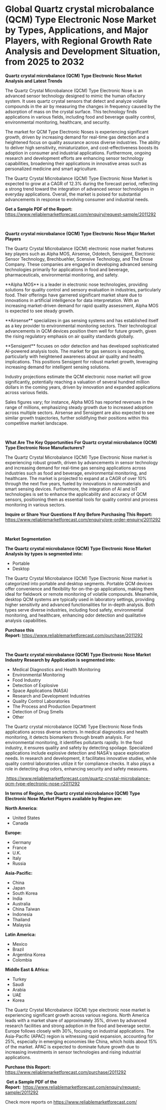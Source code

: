 <p><h1>Global Quartz crystal microbalance (QCM) Type Electronic Nose Market by Types, Applications, and Major Players, with Regional Growth Rate Analysis and Development Situation, from 2025 to 2032</h1></p><p><strong>Quartz crystal microbalance (QCM) Type Electronic Nose Market Analysis and Latest Trends</strong></p>
<p><p>The Quartz Crystal Microbalance (QCM) Type Electronic Nose is an advanced sensor technology designed to mimic the human olfactory system. It uses quartz crystal sensors that detect and analyze volatile compounds in the air by measuring the changes in frequency caused by the adsorption of mass on the crystal surface. This technology finds applications in various fields, including food and beverage quality control, environmental monitoring, healthcare, and security.</p><p>The market for QCM Type Electronic Noses is experiencing significant growth, driven by increasing demand for real-time gas detection and a heightened focus on quality assurance across diverse industries. The ability to deliver high sensitivity, miniaturization, and cost-effectiveness boosts its adoption in consumer and industrial applications. Furthermore, ongoing research and development efforts are enhancing sensor technology capabilities, broadening their applications in innovative areas such as personalized medicine and smart agriculture.</p><p>The Quartz Crystal Microbalance (QCM) Type Electronic Nose Market is expected to grow at a CAGR of 12.3% during the forecast period, reflecting a strong trend toward the integration of advanced sensor technologies in everyday applications. Overall, the market is poised for substantial advancements in response to evolving consumer and industrial needs.</p></p>
<p><strong>Get a Sample PDF of the Report:&nbsp;</strong> <a href="https://www.reliablemarketforecast.com/enquiry/request-sample/2011292?utm_campaign=3178&utm_medium=2&utm_source=Github&utm_content=ia&utm_term=07042025&utm_id=quartz-crystal-microbalance-qcm-type-electronic-nose">https://www.reliablemarketforecast.com/enquiry/request-sample/2011292</a></p>
<p>&nbsp;</p>
<p><strong>Quartz crystal microbalance (QCM) Type Electronic Nose Major Market Players</strong></p>
<p><p>The Quartz Crystal Microbalance (QCM) electronic nose market features key players such as Alpha MOS, Airsense, Odotech, Sensigent, Electronic Sensor Technology, Brechbuehler, Scensive Technology, and The Enose Company. These companies are engaged in developing advanced sensing technologies primarily for applications in food and beverage, pharmaceuticals, environmental monitoring, and safety.</p><p>**Alpha MOS** is a leader in electronic nose technologies, providing solutions for quality control and sensory evaluation in industries, particularly food. Their offerings have garnered significant market share due to innovations in artificial intelligence for data interpretation. With an increasing market-driven demand for rapid quality assessment, Alpha MOS is expected to see steady growth.</p><p>**Airsense** specializes in gas sensing systems and has established itself as a key provider to environmental monitoring sectors. Their technological advancements in QCM devices position them well for future growth, given the rising regulatory emphasis on air quality standards globally.</p><p>**Sensigent** focuses on odor detection and has developed sophisticated AI-powered analysis tools. The market for gas sensors is expanding, particularly with heightened awareness about air quality and health implications. This positions Sensigent for robust market growth, leveraging increasing demand for intelligent sensing solutions.</p><p>Industry projections estimate the QCM electronic nose market will grow significantly, potentially reaching a valuation of several hundred million dollars in the coming years, driven by innovation and expanded applications across various fields.</p><p>Sales figures vary; for instance, Alpha MOS has reported revenues in the range of millions, emphasizing steady growth due to increased adoption across multiple sectors. Airsense and Sensigent are also expected to see similar growth trajectories, further solidifying their positions within this competitive market landscape.</p></p>
<p>&nbsp;</p>
<p><strong>What Are The Key Opportunities For Quartz crystal microbalance (QCM) Type Electronic Nose Manufacturers?</strong></p>
<p><p>The Quartz Crystal Microbalance (QCM) Type Electronic Nose market is experiencing robust growth, driven by advancements in sensor technology and increasing demand for real-time gas sensing applications across industries such as food and beverage, environmental monitoring, and healthcare. The market is projected to expand at a CAGR of over 10% through the next five years, fueled by innovations in nanomaterials and smart sensing devices. Furthermore, the integration of AI and IoT technologies is set to enhance the applicability and accuracy of QCM sensors, positioning them as essential tools for quality control and process monitoring in various sectors.</p></p>
<p><strong>Inquire or Share Your Questions If Any Before Purchasing This Report:</strong> <a href="https://www.reliablemarketforecast.com/enquiry/pre-order-enquiry/2011292?utm_campaign=3178&utm_medium=2&utm_source=Github&utm_content=ia&utm_term=07042025&utm_id=quartz-crystal-microbalance-qcm-type-electronic-nose">https://www.reliablemarketforecast.com/enquiry/pre-order-enquiry/2011292</a></p>
<p>&nbsp;</p>
<p><strong>Market Segmentation</strong></p>
<p><strong>The Quartz crystal microbalance (QCM) Type Electronic Nose Market Analysis by types is segmented into:</strong></p>
<p><ul><li>Portable</li><li>Desktop</li></ul></p>
<p><p>The Quartz Crystal Microbalance (QCM) Type Electronic Nose market is categorized into portable and desktop segments. Portable QCM devices offer convenience and flexibility for on-the-go applications, making them ideal for fieldwork or remote monitoring of volatile compounds. Meanwhile, desktop QCM systems are typically used in laboratory settings, providing higher sensitivity and advanced functionalities for in-depth analysis. Both types serve diverse industries, including food safety, environmental monitoring, and healthcare, enhancing odor detection and qualitative analysis capabilities.</p></p>
<p><strong>Purchase this Report:&nbsp;</strong><a href="https://www.reliablemarketforecast.com/purchase/2011292?utm_campaign=3178&utm_medium=2&utm_source=Github&utm_content=ia&utm_term=07042025&utm_id=quartz-crystal-microbalance-qcm-type-electronic-nose">https://www.reliablemarketforecast.com/purchase/2011292</a></p>
<p>&nbsp;</p>
<p><strong>The Quartz crystal microbalance (QCM) Type Electronic Nose Market Industry Research by Application is segmented into:</strong></p>
<p><ul><li>Medical Diagnostics and Health Monitoring</li><li>Environmental Monitoring</li><li>Food Industry</li><li>Detection of Explosive</li><li>Space Applications (NASA)</li><li>Research and Development Industries</li><li>Quality Control Laboratories</li><li>The Process and Production Department</li><li>Detection of Drug Smells</li><li>Other</li></ul></p>
<p><p>The Quartz crystal microbalance (QCM) Type Electronic Nose finds applications across diverse sectors. In medical diagnostics and health monitoring, it detects biomarkers through breath analysis. For environmental monitoring, it identifies pollutants rapidly. In the food industry, it ensures quality and safety by detecting spoilage. Specialized applications include explosive detection and NASA's space exploration needs. In research and development, it facilitates innovative studies, while quality control laboratories utilize it for compliance checks. It also plays a role in detecting drug odors, enhancing security and safety measures.</p></p>
<p><a href="https://www.reliablemarketforecast.com/quartz-crystal-microbalance-qcm-type-electronic-nose-r2011292?utm_campaign=3178&utm_medium=2&utm_source=Github&utm_content=ia&utm_term=07042025&utm_id=quartz-crystal-microbalance-qcm-type-electronic-nose">&nbsp;https://www.reliablemarketforecast.com/quartz-crystal-microbalance-qcm-type-electronic-nose-r2011292</a></p>
<p><strong>In terms of Region, the Quartz crystal microbalance (QCM) Type Electronic Nose Market Players available by Region are:</strong></p>
<p>
    <p> <strong> North America: </strong>
        <ul>
            <li>United States</li>
            <li>Canada</li>
        </ul>
        </p> 
    <p> <strong> Europe: </strong>
        <ul>
            <li>Germany</li>
            <li>France</li>
            <li>U.K.</li>
            <li>Italy</li>
            <li>Russia</li>
        </ul>
        </p> 
    <p> <strong> Asia-Pacific: </strong>
        <ul>
            <li>China</li>
            <li>Japan</li>
            <li>South Korea</li>
            <li>India</li>
            <li>Australia</li>
            <li>China Taiwan</li>
            <li>Indonesia</li>
            <li>Thailand</li>
            <li>Malaysia</li>
        </ul>
        </p> 
    <p> <strong> Latin America: </strong>
        <ul>
            <li>Mexico</li>
            <li>Brazil</li>
            <li>Argentina Korea</li>
            <li>Colombia</li>
        </ul>
        </p> 
    <p> <strong> Middle East & Africa: </strong>
        <ul>
            <li>Turkey</li>
            <li>Saudi</li>
            <li>Arabia</li>
            <li>UAE</li>
            <li>Korea</li>
        </ul>
    </p>
    </p>
<p><p>The Quartz Crystal Microbalance (QCM) type electronic nose market is experiencing significant growth across various regions. North America leads with a market share of approximately 35%, driven by advanced research facilities and strong adoption in the food and beverage sector. Europe follows closely with 30%, focusing on industrial applications. The Asia-Pacific (APAC) region is witnessing rapid expansion, accounting for 25%, especially in emerging economies like China, which holds about 15% of the market. APAC is expected to dominate future growth due to increasing investments in sensor technologies and rising industrial applications.</p></p>
<p><strong>Purchase this Report: </strong><a href="https://www.reliablemarketforecast.com/purchase/2011292?utm_campaign=3178&utm_medium=2&utm_source=Github&utm_content=ia&utm_term=07042025&utm_id=quartz-crystal-microbalance-qcm-type-electronic-nose">https://www.reliablemarketforecast.com/purchase/2011292</a></p>
<p>&nbsp;<strong>Get a Sample PDF of the Report:&nbsp;&nbsp;</strong><a href="https://www.reliablemarketforecast.com/enquiry/request-sample/2011292?utm_campaign=3178&utm_medium=2&utm_source=Github&utm_content=ia&utm_term=07042025&utm_id=quartz-crystal-microbalance-qcm-type-electronic-nose">https://www.reliablemarketforecast.com/enquiry/request-sample/2011292</a></p>
<p><strong></strong></p>
<p>Check more reports on <a href="https://www.reliablemarketforecast.com/?utm_campaign=3178&utm_medium=2&utm_source=Github&utm_content=ia&utm_term=07042025&utm_id=quartz-crystal-microbalance-qcm-type-electronic-nose">https://www.reliablemarketforecast.com/</a></p>